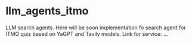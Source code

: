 # llm_agents_itmo
LLM search agents. Here will be soon implementation fo search agent for ITMO quiz based on YaGPT and Tavily models. Link for service: ...

